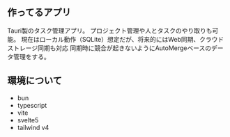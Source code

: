 ## 作ってるアプリ

Tauri製のタスク管理アプリ。
プロジェクト管理や人とタスクのやり取りも可能。
現在はローカル動作（SQLite）想定だが、将来的にはWeb同期、クラウドストレージ同期も対応
同期時に競合が起きないようにAutoMergeベースのデータ管理をする。


## 環境について

- bun
- typescript
- vite
- svelte5
- tailwind v4
